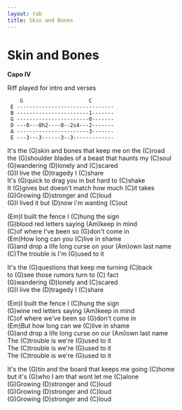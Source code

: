 ```yaml
---
layout: tab
title: Skin and Bones
---
```

# Skin and Bones

**Capo IV**  
  
Riff played for intro and verses  

``` 
    G                     C     
 E -------------------------------
 B -----------------------1-------
 G -----------------------0-------
 D ---0---0h2----0--2s4---2-------
 A -----------------------3-------
 E ---3---3------3--3-------------
```

  
It's the (G)skin and bones that keep me on the (C)road  
the (G)shoulder blades of a beast that haunts my (C)soul  
(G)wandering (D)lonely and (C)scared  
(G)I live the (D)tragedy I (C)share  
It's (G)quick to drag you in but hard to (C)shake  
It (G)gives but doesn't match how much (C)it takes  
(G)Growing (D)stronger and (C)loud  
(G)I lived it but (D)now i'm wanting (C)out  
  
(Em)I built the fence I (C)hung the sign  
(G)blood red letters saying (Am)keep in mind  
(C)of where I've been so (G)don't come in  
(Em)How long can you (C)live in shame  
(G)and drop a life long curse on your (Am)own last name  
(C)The trouble is I'm (G)used to it  
  
It's the (G)questions that keep me turning (C)back  
to (G)see those rumors turn to (C) fact  
(G)wandering (D)lonely and (C)scared  
(G)I live the (D)tragedy I (C)share  
  
(Em)I built the fence I (C)hung the sign  
(G)wine red letters saying (Am)keep in mind  
(C)of where we've been so (G)don't come in  
(Em)But how long can we (C)live in shame  
(G)and drop a life long curse on our (Am)own last name  
The (C)trouble is we're (G)used to it  
The (C)trouble is we're (G)used to it  
The (C)trouble is we're (G)used to it  
  
It's the (G)tin and the board that keeps me going (C)home  
but it's (G)who I am that wont let me (C)alone  
(G)Growing (D)stronger and (C)loud  
(G)Growing (D)stronger and (C)loud  
(G)Growing (D)stronger and (C)loud
